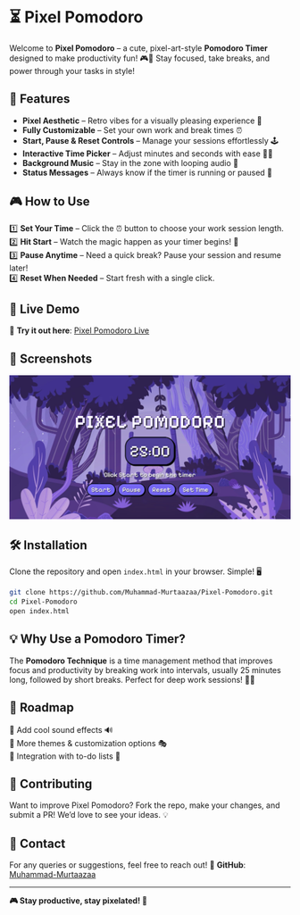 # ⏳ Pixel Pomodoro 

Welcome to **Pixel Pomodoro** – a cute, pixel-art-style **Pomodoro Timer** designed to make productivity fun! 🎮🚀 Stay focused, take breaks, and power through your tasks in style!

## 🌟 Features
- **Pixel Aesthetic** – Retro vibes for a visually pleasing experience 🎨
- **Fully Customizable** – Set your own work and break times ⏰
- **Start, Pause & Reset Controls** – Manage your sessions effortlessly 🕹️
- **Interactive Time Picker** – Adjust minutes and seconds with ease 🔼🔽
- **Background Music** – Stay in the zone with looping audio 🎵
- **Status Messages** – Always know if the timer is running or paused 💬

## 🎮 How to Use
1️⃣ **Set Your Time** – Click the ⏰ button to choose your work session length.  
2️⃣ **Hit Start** – Watch the magic happen as your timer begins! 🚀  
3️⃣ **Pause Anytime** – Need a quick break? Pause your session and resume later!  
4️⃣ **Reset When Needed** – Start fresh with a single click.  

## 🚀 Live Demo
🎯 **Try it out here**: [Pixel Pomodoro Live](https://unrivaled-manatee-5ab30c.netlify.app/)

## 📸 Screenshots
![Pixel Pomodoro Preview](preview.jpg)

## 🛠️ Installation
Clone the repository and open `index.html` in your browser. Simple! 🖥️
```sh
git clone https://github.com/Muhammad-Murtaazaa/Pixel-Pomodoro.git
cd Pixel-Pomodoro
open index.html
```

## 💡 Why Use a Pomodoro Timer?
The **Pomodoro Technique** is a time management method that improves focus and productivity by breaking work into intervals, usually 25 minutes long, followed by short breaks. Perfect for deep work sessions! 🧠✨

## 📝 Roadmap
🚀 Add cool sound effects 🔊  
🎨 More themes & customization options 🎭  
📅 Integration with to-do lists 📝  

## 🤝 Contributing
Want to improve Pixel Pomodoro? Fork the repo, make your changes, and submit a PR! We’d love to see your ideas. 💡

## 📩 Contact
For any queries or suggestions, feel free to reach out!
🔗 **GitHub**: [Muhammad-Murtaazaa](https://github.com/Muhammad-Murtaazaa)

---
**🎮 Stay productive, stay pixelated! 🚀**
